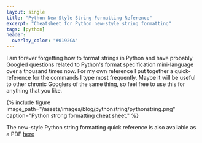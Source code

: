 ```yaml
---
layout: single
title: "Python New-Style String Formatting Reference"
excerpt: "Cheatsheet for Python new-style string formatting"
tags: [python]
header:
  overlay_color: "#0192CA"
---
```


I am forever forgetting how to format strings in Python and have probably Googled questions related to Python's format specification mini-language over a thousand times now.  For my own reference I put together a quick-reference for the commands I type most frequently.  Maybe it will be useful to other chronic Googlers of the same thing, so feel free to use this for anything that you like.

{% include figure image_path="/assets/images/blog/pythonstring/pythonstring.png" caption="Python strong formatting cheat sheet." %}

The new-style Python string formatting quick reference is also available as a PDF [here](/assets/images/blog/pythonstring/PythonNumberFormatting.pdf)
